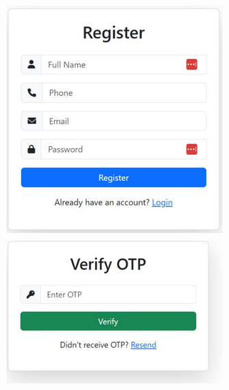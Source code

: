 
![Image Alt](https://github.com/bhusaltilak/Auth/blob/3f97637a996c5630f19ea911efd2f84697815cc3/register.jpg)

![Image Alt](https://github.com/bhusaltilak/Auth/blob/master/Verify.jpg?raw=true)
